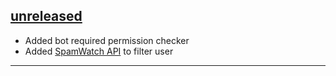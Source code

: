 ## [unreleased]
- Added bot required permission checker
- Added [SpamWatch API](https://github.com/SpamWatch) to filter user

---
[unreleased]: https://github.com/BiltuDas1/vigilantbot-telegram
